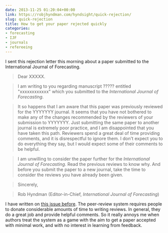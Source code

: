 ```yaml
---
date: 2013-11-25 01:20:04+00:00
link: https://robjhyndman.com/hyndsight/quick-rejection/
slug: quick-rejection
title: How to get your paper rejected quickly
categories:
- forecasting
- IJF
- journals
- refereeing
---
```


I sent this rejection letter this morning about a paper submitted to the International Journal of Forecasting.

>Dear XXXXX.

>I am writing to you regarding manuscript ????? entitled "xxxxxxxxxxxx" which you submitted to the _International Journal of Forecasting_.

>It so happens that I am aware that this paper was previously reviewed for the YYYYYYY journal. It seems that you have not bothered to make any of the changes recommended by the reviewers of your submission to YYYYYYY. Just submitting the same paper to another journal is extremely poor practice, and I am disappointed that you have taken this path. Reviewers spend a great deal of time providing comments, and it is disrespectful to ignore them. I don't expect you to do everything they say, but I would expect some of their comments to be helpful.

>I am unwilling to consider the paper further for the _International Journal of Forecasting_. Read the previous reviews to know why. And before you submit the paper to a new journal, take the time to consider the reviews you have already been given.

>Sincerely,

>Rob Hyndman
>(Editor-in-Chief, _International Journal of Forecasting_)

I have written on [this issue before](https://robjhyndman.com/hyndsight/always-listen-to-reviewers/). The peer-review system requires people to donate considerable amounts of time to writing reviews. In general, they do a great job and provide helpful comments. So it really annoys me when authors treat the system as a game with the aim to get a paper accepted with minimal work, and with no interest in learning from feedback.
